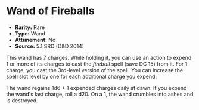 # Wand of Fireballs

- **Rarity:** Rare
- **Type:** Wand
- **Attunement:** No
- **Source:** 5.1 SRD (D&D 2014)

This wand has 7 charges. While holding it, you can use an action to expend 1 or more of its charges to cast the _fireball_ spell (save DC 15) from it. For 1 charge, you cast the 3rd-level version of the spell. You can increase the spell slot level by one for each additional charge you expend.

The wand regains 1d6 + 1 expended charges daily at dawn. If you expend the wand's last charge, roll a d20. On a 1, the wand crumbles into ashes and is destroyed.
